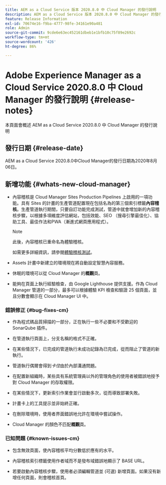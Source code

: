 ```yaml
---
title: AEM as a Cloud Service 版本 2020.8.0 中 Cloud Manager 的發行說明
description: AEM as a Cloud Service 版本 2020.8.0 中 Cloud Manager 的發行說明
feature: Release Information
exl-id: 70674e16-f9ba-4777-98fe-34161e90a481
role: Admin
source-git-commit: 9cde6e63ec452161dbeb1e1bfb10c75f89e2692c
workflow-type: tm+mt
source-wordcount: '426'
ht-degree: 86%

---
```


# Adobe Experience Manager as a Cloud Service 2020.8.0 中 Cloud Manager 的發行說明 {#release-notes}

本頁面會概述 AEM as a Cloud Service 2020.8.0 中 Cloud Manager 的發行說明

## 發行日期 {#release-date}

AEM as a Cloud Service 2020.8.0中Cloud Manager的發行日期為2020年8月06日。

## 新增功能 {#whats-new-cloud-manager}

* 內容稽核是 Cloud Manager Sites Production Pipelines 上啟用的一項功能。具有 Sites 的計畫的生產管道配置現在包括名為的第三個索引標籤&#x200B;**內容稽核**。生產管道執行期間，只要自訂功能完成測試，管道中就會增加新的內容稽核步驟，以根據多項維度評估網站，包括效能、SEO （搜尋引擎最佳化）、協助工具、最佳作法和PWA（漸進式網頁應用程式）。


  >[!NOTE]
  >此後，內容稽核已重命名為體驗稽核。

  如需更多詳細資訊，請參閱[體驗稽核測試](/help/implementing/cloud-manager/experience-audit-dashboard.md)。

* Assets 計畫中新建立的環境現在將自動設定智慧內容服務。

* 休眠的環境可以從 Cloud Manager 的&#x200B;**概觀**&#x200B;頁。

* 能夠在頁面上執行經驗檢查，由 Google Lighthouse 提供支援。作為 Cloud Manager 管道的一部分，最多可以根據體驗 KPI 檢查和驗證 25 個頁面，並且分數會顯示在 Cloud Manager UI 中。

### 錯誤修正 {#bug-fixes-cm}

* 作為程式碼品質掃描的一部分，正在執行一些不必要和不受歡迎的 SonarQube 插件。

* 在管道執行頁面上，分支名稱的格式不正確。

* 在某些情況下，已完成的管道執行未成功記錄為已完成，從而阻止了管道的新執行。

* 管道執行偶爾會得到&#x200B;*卡住*&#x200B;由於內部溝通問題。

* 在配置新組織時，某些具有系統管理員以外的管理角色的使用者被錯誤地授予對 Cloud Manager 的存取權限。

* 在某些情況下，更新索引作業會並行啟動多次，從而導致部署失敗。

* 計畫卡上的工具提示並非始終正確。

* 在刪除環境時，使用者界面錯誤地允許在環境中嘗試操作。

* Cloud Manager 的顏色不匹配&#x200B;**概觀**&#x200B;頁。

### 已知問題 {#known-issues-cm}

* 包含無效頁面，使內容稽核平均分數低於應有的水平。

* 內容稽核索引標籤使用作者域而不是發布域錯誤地顯示了 BASE URL。

* 若要啟動內容稽核步驟，使用者必須編輯管道並 (可選) 新增頁面。如果沒有新增任何頁面，則會稽核首頁。
